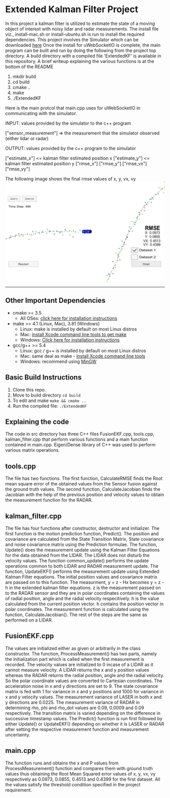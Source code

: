 # Extended Kalman Filter Project

In this project a kalman filter is utilized to estimate the state of a moving object of interest with noisy lidar and radar measurements. The install file viz., install-mac.sh or install-ubuntu.sh is run to install the required dependencies.
This project involves the Simulator which can be downloaded [here](https://github.com/udacity/self-driving-car-sim/releases)
Once the install for uWebSocketIO is complete, the main program can be built and run by doing the following from the project top directory. A build directory with a compiled file 'ExtendedKF' is available in this repository. A brief writeup explaining the various functions is at the bottom of the README

1. mkdir build
2. cd build
3. cmake ..
4. make
5. ./ExtendedKF

Here is the main protcol that main.cpp uses for uWebSocketIO in communicating with the simulator.


INPUT: values provided by the simulator to the c++ program

["sensor_measurement"] => the measurement that the simulator observed (either lidar or radar)


OUTPUT: values provided by the c++ program to the simulator

["estimate_x"] <= kalman filter estimated position x
["estimate_y"] <= kalman filter estimated position y
["rmse_x"]
["rmse_y"]
["rmse_vx"]
["rmse_vy"]

The following image shows the final rmse values of x, y, vx, vy
![image1](images/image1.jpg)

---

## Other Important Dependencies

* cmake >= 3.5
  * All OSes: [click here for installation instructions](https://cmake.org/install/)
* make >= 4.1 (Linux, Mac), 3.81 (Windows)
  * Linux: make is installed by default on most Linux distros
  * Mac: [install Xcode command line tools to get make](https://developer.apple.com/xcode/features/)
  * Windows: [Click here for installation instructions](http://gnuwin32.sourceforge.net/packages/make.htm)
* gcc/g++ >= 5.4
  * Linux: gcc / g++ is installed by default on most Linux distros
  * Mac: same deal as make - [install Xcode command line tools](https://developer.apple.com/xcode/features/)
  * Windows: recommend using [MinGW](http://www.mingw.org/)

## Basic Build Instructions

1. Clone this repo.
2. Move to build directory `cd build`
3. To edit and make
`make && cmake ..`
4. Run the compiled file: `./ExtendedKF `

## Explaining the code

The code in src directory has three C++ files FusionEKF.cpp, tools.cpp, kalman_filter.cpp that perform various functions and a main function contained in main.cpp. Eigen/Dense library of C++ was used to perform various matrix operations.

## tools.cpp
The file has two functions. The first function, CalculateRMSE finds the Root mean square error of the obtained values from the Sensor fusion against the ground truth values. The second function, CalculateJacobian finds the Jacobian with the help of the previous position and velocity values to obtain the measurement function for the RADAR.

## kalman_filter.cpp
The file has four functions after constructor, destructor and initializer. The first function is the motion prediction function, Predict(). The position and covariance are calculated from the State Transition Matrix, State covariance and noise covariance matrix using the Prediction formulae.
The function, Update() does the measurement update using the Kalman Filter Equations for the data obtained from the LIDAR. The LIDAR does not disturb the velocity values. The function common_update() performs the update operations common to both LIDAR and RADAR measurement update.
The function, UpdateEKF() performs the measurement update using Extended Kalman Filter equations. The initial position values and covariance matrix are passed on to this function. The measurment, y = z - Hx becomes y = z - h in the extended kalman filter equations. z is the measurement passed on to the RADAR sensor and they are in polar coordinates containing the values of radial position, angle and the radial velocity respecitively. h is the value calculated from the current position vector. h contains the position vector in polar coordinates. The measurement function is calculated using the function, CalculateJacobian(). The rest of the steps are the same as performed on a LIDAR.

## FusionEKF.cpp
The values are initialized either as given or arbitrarily in the class constructor. The function, ProcessMeasurement() has two parts, namely the initialization part which is called when the first measurement is recorded. The velocity values are initialized to 0 incase of a LIDAR as it cannot measure velocity. A LIDAR returns the x and y position values whereas the RADAR returns the radial position, angle and the radial velocity. So the polar coordinate values are converted to Cartesian coordinates. The acceleration noise in x and y directions are set to 9. The state covariance matrix is fed with 1 for variance in x and y positions and 1000 for variance in x and y velocity values. The measurement variance of LASER in both x and y directions are 0.0225. The measurement variance of RADAR in determining rho, phi and rho_dot values are 0.09, 0.0009 and 0.09 respectively. The transition matrix is varied depending on the difference in successive timestamp values. The Predict() function is run first followed by either Update() or UpdateEKF() depending on whether it is LASER or RADAR after setting the respective measurement function and measurement uncertainty.  

## main.cpp
The function runs and obtains the x and P values from ProcessMeasurement() function and compares them with ground truth values thus obtaining the Root Mean Squared error values of x, y, vx, vy respectively as 0.0973, 0.0855, 0.4513 and 0.4399 for the first dataset. All the values satisfy the threshold condition specified in the project requirement.
